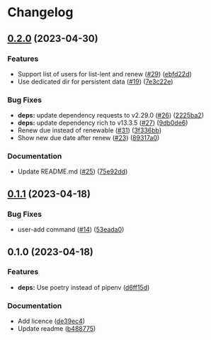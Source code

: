 # Changelog

## [0.2.0](https://github.com/thinkJD/bibli-o-mat/compare/v0.1.1...v0.2.0) (2023-04-30)


### Features

* Support list of users for list-lent and renew ([#29](https://github.com/thinkJD/bibli-o-mat/issues/29)) ([ebfd22d](https://github.com/thinkJD/bibli-o-mat/commit/ebfd22d1eb1b9321cfe27323d13414899a8fd08d))
* Use dedicated dir for persistent data ([#19](https://github.com/thinkJD/bibli-o-mat/issues/19)) ([7e3c22e](https://github.com/thinkJD/bibli-o-mat/commit/7e3c22efdb56233252e4dbf8c91f42c8778e94e6))


### Bug Fixes

* **deps:** update dependency requests to v2.29.0 ([#26](https://github.com/thinkJD/bibli-o-mat/issues/26)) ([2225ba2](https://github.com/thinkJD/bibli-o-mat/commit/2225ba295316c111cd27c75e329997072f08bdfc))
* **deps:** update dependency rich to v13.3.5 ([#27](https://github.com/thinkJD/bibli-o-mat/issues/27)) ([9db0de6](https://github.com/thinkJD/bibli-o-mat/commit/9db0de67d167be985646a313e05bb75788f7014d))
* Renew due instead of renewable ([#31](https://github.com/thinkJD/bibli-o-mat/issues/31)) ([3f336bb](https://github.com/thinkJD/bibli-o-mat/commit/3f336bbcf23fe24ba077328b009b0b564aa609d9))
* Show new due date after renew ([#23](https://github.com/thinkJD/bibli-o-mat/issues/23)) ([89317a0](https://github.com/thinkJD/bibli-o-mat/commit/89317a05428791aaae1a772608970e78fd5b2309))


### Documentation

* Update README.md ([#25](https://github.com/thinkJD/bibli-o-mat/issues/25)) ([75e92dd](https://github.com/thinkJD/bibli-o-mat/commit/75e92dd58bf9e98f2daf823470e3a09118c396c4))

## [0.1.1](https://github.com/thinkJD/bibli-o-mat/compare/v0.1.0...v0.1.1) (2023-04-18)


### Bug Fixes

* user-add command ([#14](https://github.com/thinkJD/bibli-o-mat/issues/14)) ([53eada0](https://github.com/thinkJD/bibli-o-mat/commit/53eada09ce32b3b682e7373577d739f01ddf140d))

## 0.1.0 (2023-04-18)


### Features

* **deps:** Use poetry instead of pipenv ([d6ff15d](https://github.com/thinkJD/bibli-o-mat/commit/d6ff15d0ab2a969008fd4120b14d46de17349243))


### Documentation

* Add licence ([de39ec4](https://github.com/thinkJD/bibli-o-mat/commit/de39ec4b0f907f629779fe46aaf1f883da5f4bb6))
* Update readme ([b488775](https://github.com/thinkJD/bibli-o-mat/commit/b4887755c2d1ec4b63d4a23468c4fd6576099f0a))

